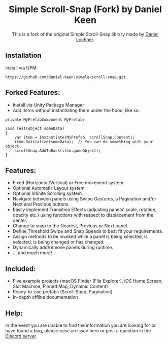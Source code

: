 <h1 align="middle">Simple Scroll-Snap (Fork) by Daniel Keen</h1>
<p align="middle">This is a fork of the original Simple Scroll-Snap library made by <a href="https://github.com/daniellochner/simple-scroll-snap/commits?author=daniellochner">Daniel Lochner</a>.</p>

## Installation
Install via UPM:
```
https://github.com/daniel-keen/simple-scroll-snap.git
```

## Forked Features:
- Install via Unity Package Manager
- Add items without instantiating them under the hood, like so:
```
private MyPrefabComponent MyPrefab;

void Test(object someData)
{
    var item = Instantiate(MyPrefab, scrollSnap.Content);
    item.Initialize(someData);  // You can do something with your object.
    scrollSnap.AddToBack(item.gameObject);
}
```

## Features:
- Fixed (Horizontal/Vertical) or Free movement system.
- Optional Automatic Layout system.
- Optional Infinite Scrolling system.
- Navigate between panels using Swipe Gestures, a Pagination and/or Next and Previous buttons.
- Easily implement Transition Effects (adjusting panels' scale, rotation, opacity etc.) using functions with respect to displacement from the center.
- Change to snap to the Nearest, Previous or Next panel.
- Define Threshold Swipe and Snap Speeds to best fit your requirements.
- Assign methods to be invoked while a panel is being selected, is selected, is being changed or has changed.
- Dynamically add/remove panels during runtime.
- ... and much more!

## Included:
- Five example projects (macOS Finder (File Explorer), iOS Home Screen, Slot Machine, Pinned Map, Dynamic Content)
- Ready-to-use prefabs (Scroll-Snap, Pagination)
- In-depth offline documentation

## Help:
In the event you are unable to find the information you are looking for or have found a bug, please raise an issue here or post a question in the [Discord server](https://discord.gg/sJysbdu).
